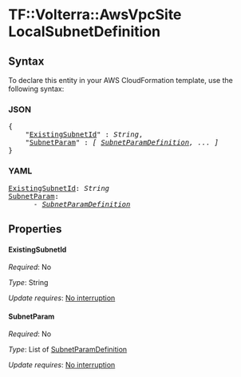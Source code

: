 # TF::Volterra::AwsVpcSite LocalSubnetDefinition

## Syntax

To declare this entity in your AWS CloudFormation template, use the following syntax:

### JSON

<pre>
{
    "<a href="#existingsubnetid" title="ExistingSubnetId">ExistingSubnetId</a>" : <i>String</i>,
    "<a href="#subnetparam" title="SubnetParam">SubnetParam</a>" : <i>[ <a href="subnetparamdefinition.md">SubnetParamDefinition</a>, ... ]</i>
}
</pre>

### YAML

<pre>
<a href="#existingsubnetid" title="ExistingSubnetId">ExistingSubnetId</a>: <i>String</i>
<a href="#subnetparam" title="SubnetParam">SubnetParam</a>: <i>
      - <a href="subnetparamdefinition.md">SubnetParamDefinition</a></i>
</pre>

## Properties

#### ExistingSubnetId

_Required_: No

_Type_: String

_Update requires_: [No interruption](https://docs.aws.amazon.com/AWSCloudFormation/latest/UserGuide/using-cfn-updating-stacks-update-behaviors.html#update-no-interrupt)

#### SubnetParam

_Required_: No

_Type_: List of <a href="subnetparamdefinition.md">SubnetParamDefinition</a>

_Update requires_: [No interruption](https://docs.aws.amazon.com/AWSCloudFormation/latest/UserGuide/using-cfn-updating-stacks-update-behaviors.html#update-no-interrupt)

